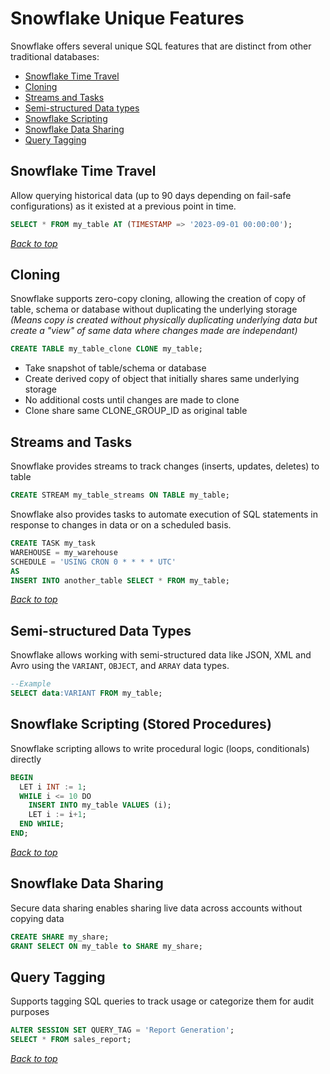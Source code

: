 # Snowflake Unique Features
Snowflake offers several unique SQL features that are distinct from other traditional databases:
- [Snowflake Time Travel](#snowflake-time-travel)
- [Cloning](#cloning)
- [Streams and Tasks](#streams-and-tasks)
- [Semi-structured Data types](#semi-structured-data-types)
- [Snowflake Scripting](#snowflake-scripting-stored-procedures)
- [Snowflake Data Sharing](#snowflake-data-sharing)
- [Query Tagging](#query-tagging)

## Snowflake Time Travel
Allow querying historical data (up to 90 days depending on fail-safe configurations) as it existed at a previous point in time.
```sql
SELECT * FROM my_table AT (TIMESTAMP => '2023-09-01 00:00:00');
```
_[Back to top](#snowflake-unique-features)_

## Cloning
Snowflake supports zero-copy cloning, allowing the creation of copy of table, schema or database without duplicating the underlying storage
_(Means copy is created without physically duplicating underlying data but create a "view" of same data where changes made are independant)_
```sql
CREATE TABLE my_table_clone CLONE my_table;
```
- Take snapshot of table/schema or database
- Create derived copy of object that initially shares same underlying storage
- No additional costs until changes are made to clone
- Clone share same CLONE_GROUP_ID as original table

## Streams and Tasks
Snowflake provides streams to track changes (inserts, updates, deletes) to table
``` sql
CREATE STREAM my_table_streams ON TABLE my_table;
```
Snowflake also provides tasks to automate execution of SQL statements in response to changes in data or on a scheduled basis.
```sql
CREATE TASK my_task
WAREHOUSE = my_warehouse
SCHEDULE = 'USING CRON 0 * * * * UTC'
AS
INSERT INTO another_table SELECT * FROM my_table;
```
_[Back to top](#snowflake-unique-features)_

## Semi-structured Data Types
Snowflake allows working with semi-structured data like JSON, XML and Avro using the `VARIANT`, `OBJECT`, and `ARRAY` data types.
```sql
--Example
SELECT data:VARIANT FROM my_table;
```

## Snowflake Scripting (Stored Procedures)
Snowflake scripting allows to write procedural logic (loops, conditionals) directly
```sql
BEGIN
  LET i INT := 1;
  WHILE i <= 10 DO
    INSERT INTO my_table VALUES (i);
    LET i := i+1;
  END WHILE;
END;
```
_[Back to top](#snowflake-unique-features)_

## Snowflake Data Sharing
Secure data sharing enables sharing live data across accounts without copying data
```sql
CREATE SHARE my_share;
GRANT SELECT ON my_table to SHARE my_share;
```

## Query Tagging
Supports tagging SQL queries to track usage or categorize them for audit purposes
```sql
ALTER SESSION SET QUERY_TAG = 'Report Generation';
SELECT * FROM sales_report;
```
_[Back to top](#snowflake-unique-features)_

